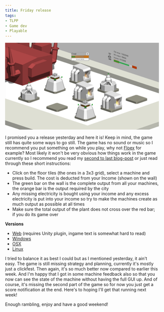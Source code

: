 ```yaml
---
title: Friday release
tags:
- TLPP
- Game dev
- Playable
---
```


[![image](/images/TheLittlePowerPlant_r1.png)](/images/TheLittlePowerPlant_r1.png)

I promised you a release yesterday and here it is! Keep in mind, the game still has quite some ways to go still. The game has no sound or music so I recommend you put something on while you play, why not [Floex](https://www.youtube.com/playlist?list=PL6D5778D485B08643) for example? Most likely it won't be very obvious how things work in the game currently so I recommend you read my [second to last blog-post](/2015/02/27/The_current_project.html) or just read through these short instructions:

* Click on the floor tiles (the ones in a 3x3 grid), select a machine and press build. The cost is deducted from your Income (shown on the wall)
* The green bar on the wall is the complete output from all your machines, the orange bar is the output required by the city
* Any missing electricity is bought using your income and any excess electricity is put into your income so try to make the machines create as much output as possible at all times
* Make sure the total output of the plant does not cross over the red bar; if you do its game over

**Versions**

* [Web](https://dl.dropboxusercontent.com/u/107494599/TheLittlePowerPlant/TheLittlePowerPlant_r1/UnityTestExportWeb.html) (requires Unity plugin, ingame text is somewhat hard to read)
* [Windows](https://dl.dropboxusercontent.com/u/107494599/TheLittlePowerPlant/TheLittlePowerPlant_win_r1.zip)
* [OSX](https://dl.dropboxusercontent.com/u/107494599/TheLittlePowerPlant/TheLittlePowerPlant_osx_r1.zip)
* [Linux](https://dl.dropboxusercontent.com/u/107494599/TheLittlePowerPlant/TheLittlePowerPlant_linux_r1.zip)

I tried to balance it as best I could but as I mentioned yesterday, it ain't easy. The game is still missing strategy and planning, currently it's mostly just a clickfest. Then again, it's so much better now compared to earlier this week. And I'm happy that I got in some machine feedback also so that you now can see the state of the machine without having the full GUI up. And of course, it's missing the second part of the game so for now you just get a score notification at the end. Here's to hoping I'll get that running next week!

Enough rambling, enjoy and have a good weekend!
